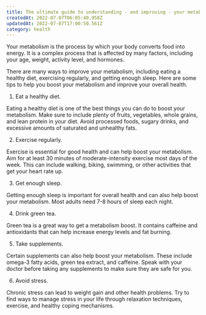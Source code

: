 ```yaml
---
title: The ultimate guide to understanding - and improving - your metabolism
createdAt: 2022-07-07T06:05:40.958Z
updatedAt: 2022-07-07T17:00:50.561Z
category: health
---
```


Your metabolism is the process by which your body converts food into energy. It is a complex process that is affected by many factors, including your age, weight, activity level, and hormones.

There are many ways to improve your metabolism, including eating a healthy diet, exercising regularly, and getting enough sleep. Here are some tips to help you boost your metabolism and improve your overall health.

1. Eat a healthy diet.

Eating a healthy diet is one of the best things you can do to boost your metabolism. Make sure to include plenty of fruits, vegetables, whole grains, and lean protein in your diet. Avoid processed foods, sugary drinks, and excessive amounts of saturated and unhealthy fats.

2. Exercise regularly.

Exercise is essential for good health and can help boost your metabolism. Aim for at least 30 minutes of moderate-intensity exercise most days of the week. This can include walking, biking, swimming, or other activities that get your heart rate up.

3. Get enough sleep.

Getting enough sleep is important for overall health and can also help boost your metabolism. Most adults need 7-8 hours of sleep each night.

4. Drink green tea.

Green tea is a great way to get a metabolism boost. It contains caffeine and antioxidants that can help increase energy levels and fat burning.

5. Take supplements.

Certain supplements can also help boost your metabolism. These include omega-3 fatty acids, green tea extract, and caffeine. Speak with your doctor before taking any supplements to make sure they are safe for you.

6. Avoid stress.

Chronic stress can lead to weight gain and other health problems. Try to find ways to manage stress in your life through relaxation techniques, exercise, and healthy coping mechanisms.
